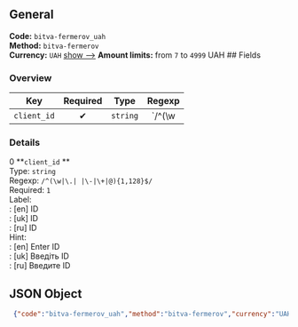 ## General 
**Code:** `bitva-fermerov_uah`  
**Method:** `bitva-fermerov`  
**Currency:** `UAH` [show -->]() 
**Amount limits:** from `7`  to `4999`  UAH ## Fields 
### Overview 
|Key|Required|Type|Regexp| 
|:---:|:---:|:---:|:---:| 
|`client_id` |✔ |`string` |`/^(\w|\.| |\-|\+|@){1,128}$/` | 
 
### Details 
0 **`client_id` **  
Type: `string`  
Regexp: `/^(\w|\.| |\-|\+|@){1,128}$/`  
Required: `1`  
Label:  
: [en] ID  
: [uk] ID  
: [ru] ID  
Hint:  
: [en] Enter ID  
: [uk] Введіть ID  
: [ru] Введите ID  
## JSON Object 
```json
 {"code":"bitva-fermerov_uah","method":"bitva-fermerov","currency":"UAH","fields":[{"key":"client_id","type":"string","label":{"en":"ID","uk":"ID","ru":"ID"},"regexp":"\/^(\\w|\\.| |\\-|\\+|@){1,128}$\/","required":true,"position":1,"hint":{"en":"Enter ID","uk":"\u0412\u0432\u0435\u0434\u0456\u0442\u044c ID","ru":"\u0412\u0432\u0435\u0434\u0438\u0442\u0435 ID"}}],"amount_min":7,"amount_max":4999}```  
